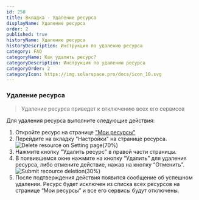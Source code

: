 ```yaml
---
id: 250
title: Вкладка - Удаление ресурса
displayName: Удаление ресурса
order: 2
published: true
historyName: Удаление ресурса
historyDescription: Инструкция по удалению ресурса
category: FAQ
categoryName: Как удалить ресурс?
categoryDescription: Инструкция по удалению ресурса
categoryOrder: 2
categoryIcon: https://img.solarspace.pro/docs/icon_10.svg
---
```


### Удаление ресурса
>  Удаление ресурса приведет к отключению всех его сервисов

Для удаления ресурса выполните следующие действия:
1. Откройте ресурс на странице ["Мои ресурсы"]([246])
2. Перейдите на вкладку "Настройки" на странице ресурса.
![Delete resource on Setting page(70%)](https://img.solarspace.pro/docs/delete-resource-settings.jpg "Удаление ресурса на странице настроек")
3. Нажмите кнопку "Удалить ресурс" в правой части страницы.
4. В появившемся окне нажмите на кнопку “Удалить” для удаления ресурса, либо отмените действие, нажав на кнопку “Отменить”.
![Submit recource deletion(30%)](https://img.solarspace.pro/docs/submit-delete-resource.jpg "Подтверждение удаления ресурса")
5. После подтверждения действия появится сообщение об успешном удалении. Ресурс будет исключен из списка всех ресурсов на странице “Мои ресурсы” и все его сервисы будут отключены.